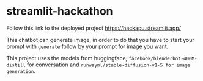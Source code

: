 # streamlit-hackathon

Follow this link to the deployed project https://hackapu.streamlit.app/

This chatbot can generate image, in order to do that you have to start your prompt with `generate` follow by your prompt for image you want.

This project uses the models from huggingface, `facebook/blenderbot-400M-distill` for conversation and `runwayml/stable-diffusion-v1-5 for image generation`.
